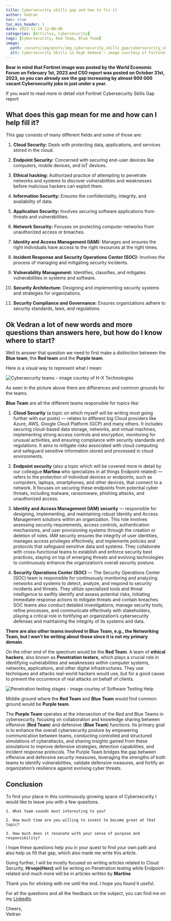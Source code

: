 ```yaml
---
title: Cybersecurity skills gap and how to fix it
author: Vedran
toc: true
toc_min_header: 1
date: 2023-11-19 12:00:00
categories: [Articles, Cybersecurity]
tags: [Cybersecurity, Red Team, Blue Team]
image:
  path: /assets/img/posts/img_cybersecurity_skills_gap/cybersecurity_skills_in_high_demand.webp
  alt: Cybersecurity Skills in High Demand — image courtesy of Fortinet and World Economic Forum
---
```

**Bear in mind that Fortinet image was posted by the World Economic Forum on February 1st, 2023 and CSO report was posted on October 31st, 2023, so you can already see the gap increasing by almost 600 000 vacant Cybersecurity jobs in just under a year.**

If you want to read more in detail visit Fortinet Cybersecurity Skills Gap report

## What does this gap mean for me and how can I help fill it?

This gap consists of many different fields and some of those are:
1. **Cloud Security:** Deals with protecting data, applications, and services stored in the cloud.
    
2. **Endpoint Security:** Concerned with securing end-user devices like computers, mobile devices, and IoT devices.

3. **Ethical hacking:** Authorized practice of attempting to penetrate networks and systems to discover vulnerabilities and weaknesses before malicious hackers can exploit them.
    
4. **Information Security:** Ensures the confidentiality, integrity, and availability of data.
    
5. **Application Security:** Involves securing software applications from threats and vulnerabilities.
    
6. **Network Security:** Focuses on protecting computer networks from unauthorized access or breaches.
    
7. **Identity and Access Management (IAM):** Manages and ensures the right individuals have access to the right resources at the right times.
    
8. **Incident Response and Security Operations Center (SOC):** Involves the process of managing and mitigating security incidents.
    
9. **Vulnerability Management:** Identifies, classifies, and mitigates vulnerabilities in systems and software.
    
10. **Security Architecture:** Designing and implementing security systems and strategies for organizations.

11. **Security Compliance and Governance:** Ensures organizations adhere to security standards, laws, and regulations.

## Ok Vedran a lot of new words and more questions than answers here, but how do I know where to start?

Well to answer that question we need to first make a distinction between the **Blue team**, the **Red team** and the **Purple team**.

Here is a visual way to represent what I mean:

![Cybersecurity teams - image courtey of H-X Technologies](https://www.h-x.technology/wp-content/uploads/2021/02/Team-Infogr..gif)

As seen in the picture above there are differences and common grounds for the teams.

**Blue Team** are all the different teams responsible for topics like:

1. **Cloud Security** (a topic on which myself will be writing most going further with our posts) — relates to different big Cloud providers like Azure, AWS, Google Cloud Platform (GCP) and many others. It includes securing cloud-based data storage, networks, and virtual machines, implementing strong access controls and encryption, monitoring for unusual activities, and ensuring compliance with security standards and regulations. It aims to mitigate risks associated with cloud computing and safeguard sensitive information stored and processed in cloud environments.
    
2. **Endpoint security** (also a topic which will be covered more in detail by our colleague **Martina**  who specializes in all things Endpoint related) — refers to the protection of individual devices or endpoints, such as computers, laptops, smartphones, and other devices, that connect to a network. It focuses on securing these endpoints from potential cyber threats, including malware, ransomware, phishing attacks, and unauthorized access.

3. **Identity and Access Management (IAM) security** — responsible for designing, implementing, and maintaining robust Identity and Access Management solutions within an organization. This role involves assessing security requirements, access controls, authentication mechanisms, and user provisioning systems through the creation or deletion of roles. IAM security ensures the integrity of user identities, manages access privileges effectively, and implements policies and protocols that safeguard sensitive data and systems. They collaborate with cross-functional teams to establish and enforce security best practices, staying on top of emerging threats and evolving technologies to continuously enhance the organization’s overall security posture.
    
4. **Security Operations Center (SOC)** — The Security Operations Center (SOC) team is responsible for continuously monitoring and analyzing networks and systems to detect, analyze, and respond to security incidents and threats. They utilize specialized tools and threat intelligence to swiftly identify and assess potential risks, initiating immediate response actions to mitigate threats and contain breaches. SOC teams also conduct detailed investigations, manage security tools, refine processes, and communicate effectively with stakeholders, playing a critical role in fortifying an organization’s cybersecurity defenses and maintaining the integrity of its systems and data.

**There are also other teams involved in Blue Team, e.g., the Networking Team, but I won’t be writing about those since it is not my primary domain.**

On the other end of the spectrum would be the **Red Team**. A team of **ethical hackers**, also known as **Penetration testers**, which plays a crucial role in identifying vulnerabilities and weaknesses within computer systems, networks, applications, and other digital infrastructures. They use techniques and attacks real-world hackers would use, but for a good cause: to prevent the occurrence of real attacks on behalf of clients.

![Penetration testing stages - image courtey of Software Testing Help](https://miro.medium.com/v2/resize:fit:640/format:webp/0*OEFArU8yi_HkaQjt.jpg)

Middle ground where the **Red Team** and **Blue Team** would find common ground would be **Purple team**.

The **Purple Team** operates at the intersection of the Red and Blue Teams in cybersecurity, focusing on collaboration and knowledge sharing between offensive (**Red Team**) and defensive (**Blue Team**) functions. Its primary goal is to enhance the overall cybersecurity posture by empowering communication between teams, conducting controlled and structured simulations of cyberattacks, and sharing insights gained from these simulations to improve defensive strategies, detection capabilities, and incident response protocols. The Purple Team bridges the gap between offensive and defensive security measures, leveraging the strengths of both teams to identify vulnerabilities, validate defensive measures, and fortify an organization’s resilience against evolving cyber threats.

## Conclusion

To find your place in this continuously growing space of Cybersecurity I would like to leave you with a few questions.

    1. What team sounds most interesting to you?

    2. How much time are you willing to invest to become great at that topic?

    3. How much does it resonate with your sense of purpose and responsibility?

I hope these questions help you in your quest to find your own path and also help us fill that gap, which also made me write this article.

Going further, I will be mostly focused on writing articles related to Cloud Security, **Hrvoje(Herc)** will be writing on Penetration testing while Endpoint-related and much more will be in articles written by **Martina**

Thank you for sticking with me until the end. I hope you found it useful.

For all the questions and all the feedback on the subject, you can find me on my [LinkedIn](https://linkedin.com/in/vedran-brodar).

Cheers,  
Vedran

